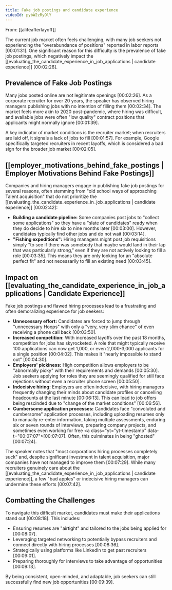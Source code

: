```yaml
---
title: Fake job postings and candidate experience
videoId: pybW2zRyOlY
---
```


From: [[alifeafterlayoff]] <br/> 

The current job market often feels challenging, with many job seekers not experiencing the "overabundance of positions" reported in labor reports <a class="yt-timestamp" data-t="00:01:31">[00:01:31]</a>. One significant reason for this difficulty is the prevalence of fake job postings, which negatively impact the [[evaluating_the_candidate_experience_in_job_applications | candidate experience]] <a class="yt-timestamp" data-t="00:02:26">[00:02:26]</a>.

## Prevalence of Fake Job Postings

Many jobs posted online are not legitimate openings <a class="yt-timestamp" data-t="00:02:26">[00:02:26]</a>. As a corporate recruiter for over 20 years, the speaker has observed hiring managers publishing jobs with no intention of filling them <a class="yt-timestamp" data-t="00:02:34">[00:02:34]</a>. The market feels more akin to 2020 post-pandemic, where hiring was difficult, and available jobs were often "low quality" contract positions that applicants might normally ignore <a class="yt-timestamp" data-t="00:01:39">[00:01:39]</a>.

A key indicator of market conditions is the recruiter market; when recruiters are laid off, it signals a lack of jobs to fill <a class="yt-timestamp" data-t="00:01:57">[00:01:57]</a>. For example, Google specifically targeted recruiters in recent layoffs, which is considered a bad sign for the broader job market <a class="yt-timestamp" data-t="00:02:05">[00:02:05]</a>.

## [[employer_motivations_behind_fake_postings | Employer Motivations Behind Fake Postings]]

Companies and hiring managers engage in publishing fake job postings for several reasons, often stemming from "old school ways of approaching Talent acquisition" that do not prioritize the [[evaluating_the_candidate_experience_in_job_applications | candidate experience]] <a class="yt-timestamp" data-t="00:02:42">[00:02:42]</a>:

*   **Building a candidate pipeline:** Some companies post jobs to "collect some applications" so they have a "slate of candidates" ready when they do decide to hire six to nine months later <a class="yt-timestamp" data-t="00:03:00">[00:03:00]</a>. However, candidates typically find other jobs and do not wait <a class="yt-timestamp" data-t="00:03:14">[00:03:14]</a>.
*   **"Fishing expeditions":** Hiring managers might post job requisitions simply "to see if there was somebody that maybe would land in their lap that was particularly strong," even if they are not actively looking to fill a role <a class="yt-timestamp" data-t="00:03:35">[00:03:35]</a>. This means they are only looking for an "absolute perfect fit" and not necessarily to fill an existing need <a class="yt-timestamp" data-t="00:03:45">[00:03:45]</a>.

## Impact on [[evaluating_the_candidate_experience_in_job_applications | Candidate Experience]]

Fake job postings and flawed hiring processes lead to a frustrating and often demoralizing experience for job seekers:

*   **Unnecessary effort:** Candidates are forced to jump through "unnecessary Hoops" with only a "very, very slim chance" of even receiving a phone call back <a class="yt-timestamp" data-t="00:03:50">[00:03:50]</a>.
*   **Increased competition:** With increased layoffs over the past 18 months, competition for jobs has skyrocketed. A role that might typically receive 100 applications can now get 1,000, or even 2,000-3,000 applicants for a single position <a class="yt-timestamp" data-t="00:04:02">[00:04:02]</a>. This makes it "nearly impossible to stand out" <a class="yt-timestamp" data-t="00:04:30">[00:04:30]</a>.
*   **Employers' pickiness:** High competition allows employers to be "abnormally picky" with their requirements and demands <a class="yt-timestamp" data-t="00:05:30">[00:05:30]</a>. Job seekers applying for roles they are seemingly qualified for still face rejections without even a recruiter phone screen <a class="yt-timestamp" data-t="00:05:50">[00:05:50]</a>.
*   **Indecisive hiring:** Employers are often indecisive, with hiring managers frequently changing their minds about candidate profiles or cancelling headcounts at the last minute <a class="yt-timestamp" data-t="00:06:13">[00:06:13]</a>. This can lead to job offers being rescinded due to "change of the market conditions" <a class="yt-timestamp" data-t="00:06:56">[00:06:56]</a>.
*   **Cumbersome application processes:** Candidates face "convoluted and cumbersome" application processes, including uploading resumes only to manually re-enter information, taking multiple assessments, enduring six or seven rounds of interviews, preparing company projects, and sometimes even working for free <a class="yt="yt-timestamp" data-t="00:07:07">[00:07:07]</a>. Often, this culminates in being "ghosted" <a class="yt-timestamp" data-t="00:07:24">[00:07:24]</a>.

The speaker notes that "most corporations hiring processes completely suck" and, despite significant investment in talent acquisition, major companies have not managed to improve them <a class="yt-timestamp" data-t="00:07:29">[00:07:29]</a>. While many recruiters genuinely care about the [[evaluating_the_candidate_experience_in_job_applications | candidate experience]], a few "bad apples" or indecisive hiring managers can undermine these efforts <a class="yt-timestamp" data-t="00:07:42">[00:07:42]</a>.

## Combatting the Challenges

To navigate this difficult market, candidates must make their applications stand out <a class="yt-timestamp" data-t="00:08:18">[00:08:18]</a>. This includes:

*   Ensuring resumes are "airtight" and tailored to the jobs being applied for <a class="yt-timestamp" data-t="00:08:07">[00:08:07]</a>.
*   Leveraging targeted networking to potentially bypass recruiters and connect directly with hiring processes <a class="yt-timestamp" data-t="00:08:36">[00:08:36]</a>.
*   Strategically using platforms like LinkedIn to get past recruiters <a class="yt-timestamp" data-t="00:09:01">[00:09:01]</a>.
*   Preparing thoroughly for interviews to take advantage of opportunities <a class="yt-timestamp" data-t="00:09:13">[00:09:13]</a>.

By being consistent, open-minded, and adaptable, job seekers can still successfully find new job opportunities <a class="yt-timestamp" data-t="00:09:39">[00:09:39]</a>.